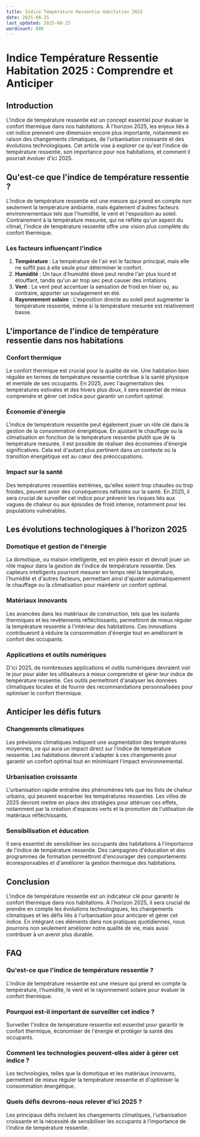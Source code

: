 ```yaml
---
title: Indice Température Ressentie Habitation 2025
date: 2025-08-25
last_updated: 2025-08-25
wordcount: 888
---
```


# Indice Température Ressentie Habitation 2025 : Comprendre et Anticiper

## Introduction

L'indice de température ressentie est un concept essentiel pour évaluer le confort thermique dans nos habitations. À l'horizon 2025, les enjeux liés à cet indice prennent une dimension encore plus importante, notamment en raison des changements climatiques, de l'urbanisation croissante et des évolutions technologiques. Cet article vise à explorer ce qu'est l'indice de température ressentie, son importance pour nos habitations, et comment il pourrait évoluer d'ici 2025.

## Qu'est-ce que l'indice de température ressentie ?

L'indice de température ressentie est une mesure qui prend en compte non seulement la température ambiante, mais également d'autres facteurs environnementaux tels que l'humidité, le vent et l'exposition au soleil. Contrairement à la température mesurée, qui ne reflète qu'un aspect du climat, l'indice de température ressentie offre une vision plus complète du confort thermique.

### Les facteurs influençant l'indice

1. **Température** : La température de l'air est le facteur principal, mais elle ne suffit pas à elle seule pour déterminer le confort.
2. **Humidité** : Un taux d'humidité élevé peut rendre l'air plus lourd et étouffant, tandis qu'un air trop sec peut causer des irritations.
3. **Vent** : Le vent peut accentuer la sensation de froid en hiver ou, au contraire, apporter un soulagement en été.
4. **Rayonnement solaire** : L'exposition directe au soleil peut augmenter la température ressentie, même si la température mesurée est relativement basse.

## L'importance de l'indice de température ressentie dans nos habitations

### Confort thermique

Le confort thermique est crucial pour la qualité de vie. Une habitation bien régulée en termes de température ressentie contribue à la santé physique et mentale de ses occupants. En 2025, avec l'augmentation des températures estivales et des hivers plus doux, il sera essentiel de mieux comprendre et gérer cet indice pour garantir un confort optimal.

### Économie d'énergie

L'indice de température ressentie peut également jouer un rôle clé dans la gestion de la consommation énergétique. En ajustant le chauffage ou la climatisation en fonction de la température ressentie plutôt que de la température mesurée, il est possible de réaliser des économies d'énergie significatives. Cela est d'autant plus pertinent dans un contexte où la transition énergétique est au cœur des préoccupations.

### Impact sur la santé

Des températures ressenties extrêmes, qu'elles soient trop chaudes ou trop froides, peuvent avoir des conséquences néfastes sur la santé. En 2025, il sera crucial de surveiller cet indice pour prévenir les risques liés aux vagues de chaleur ou aux épisodes de froid intense, notamment pour les populations vulnérables.

## Les évolutions technologiques à l'horizon 2025

### Domotique et gestion de l'énergie

La domotique, ou maison intelligente, est en plein essor et devrait jouer un rôle majeur dans la gestion de l'indice de température ressentie. Des capteurs intelligents pourront mesurer en temps réel la température, l'humidité et d'autres facteurs, permettant ainsi d'ajuster automatiquement le chauffage ou la climatisation pour maintenir un confort optimal.

### Matériaux innovants

Les avancées dans les matériaux de construction, tels que les isolants thermiques et les revêtements réfléchissants, permettront de mieux réguler la température ressentie à l'intérieur des habitations. Ces innovations contribueront à réduire la consommation d'énergie tout en améliorant le confort des occupants.

### Applications et outils numériques

D'ici 2025, de nombreuses applications et outils numériques devraient voir le jour pour aider les utilisateurs à mieux comprendre et gérer leur indice de température ressentie. Ces outils permettront d'analyser les données climatiques locales et de fournir des recommandations personnalisées pour optimiser le confort thermique.

## Anticiper les défis futurs

### Changements climatiques

Les prévisions climatiques indiquent une augmentation des températures moyennes, ce qui aura un impact direct sur l'indice de température ressentie. Les habitations devront s'adapter à ces changements pour garantir un confort optimal tout en minimisant l'impact environnemental.

### Urbanisation croissante

L'urbanisation rapide entraîne des phénomènes tels que les îlots de chaleur urbains, qui peuvent exacerber les températures ressenties. Les villes de 2025 devront mettre en place des stratégies pour atténuer ces effets, notamment par la création d'espaces verts et la promotion de l'utilisation de matériaux réfléchissants.

### Sensibilisation et éducation

Il sera essentiel de sensibiliser les occupants des habitations à l'importance de l'indice de température ressentie. Des campagnes d'éducation et des programmes de formation permettront d'encourager des comportements écoresponsables et d'améliorer la gestion thermique des habitations.

## Conclusion

L'indice de température ressentie est un indicateur clé pour garantir le confort thermique dans nos habitations. À l'horizon 2025, il sera crucial de prendre en compte les évolutions technologiques, les changements climatiques et les défis liés à l'urbanisation pour anticiper et gérer cet indice. En intégrant ces éléments dans nos pratiques quotidiennes, nous pourrons non seulement améliorer notre qualité de vie, mais aussi contribuer à un avenir plus durable.

## FAQ

### Qu'est-ce que l'indice de température ressentie ?

L'indice de température ressentie est une mesure qui prend en compte la température, l'humidité, le vent et le rayonnement solaire pour évaluer le confort thermique.

### Pourquoi est-il important de surveiller cet indice ?

Surveiller l'indice de température ressentie est essentiel pour garantir le confort thermique, économiser de l'énergie et protéger la santé des occupants.

### Comment les technologies peuvent-elles aider à gérer cet indice ?

Les technologies, telles que la domotique et les matériaux innovants, permettent de mieux réguler la température ressentie et d'optimiser la consommation énergétique.

### Quels défis devrons-nous relever d'ici 2025 ?

Les principaux défis incluent les changements climatiques, l'urbanisation croissante et la nécessité de sensibiliser les occupants à l'importance de l'indice de température ressentie.